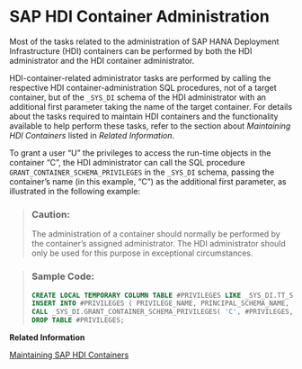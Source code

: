 <!-- loio450e26c04b024330b743a0b4f312e2a6 -->

# SAP HDI Container Administration

Most of the tasks related to the administration of SAP HANA Deployment Infrastructure \(HDI\) containers can be performed by both the HDI administrator and the HDI container administrator.

HDI-container-related administrator tasks are performed by calling the respective HDI container-administration SQL procedures, not of a target container, but of the `_SYS_DI` schema of the HDI administrator with an additional first parameter taking the name of the target container. For details about the tasks required to maintain HDI containers and the functionality available to help perform these tasks, refer to the section about *Maintaining HDI Containers* listed in *Related Information*.

To grant a user “U” the privileges to access the run-time objects in the container “C”, the HDI administrator can call the SQL procedure `GRANT_CONTAINER_SCHEMA_PRIVILEGES` in the `_SYS_DI` schema, passing the container’s name \(in this example, “C”\) as the additional first parameter, as illustrated in the following example:

> ### Caution:  
> The administration of a container should normally be performed by the container’s assigned administrator. The HDI administrator should only be used for this purpose in exceptional circumstances.

> ### Sample Code:  
> ```sql
> CREATE LOCAL TEMPORARY COLUMN TABLE #PRIVILEGES LIKE _SYS_DI.TT_SCHEMA_PRIVILEGES; 
> INSERT INTO #PRIVILEGES ( PRIVILEGE_NAME, PRINCIPAL_SCHEMA_NAME, PRINCIPAL_NAME ) VALUES ( 'SELECT', '', 'U' ); 
> CALL _SYS_DI.GRANT_CONTAINER_SCHEMA_PRIVILEGES( 'C', #PRIVILEGES, _SYS_DI.T_NO_PARAMETERS, ?, ?, ?); 
> DROP TABLE #PRIVILEGES; 
> ```

**Related Information**  


[Maintaining SAP HDI Containers](10-HDI-Cloud-Administration/15-HDI-Cloud-Admin-Maintain-Containers/maintaining-sap-hdi-containers-bcd6e27.md "An HDI container administrator configures and controls access to a SAP HDI container.")

